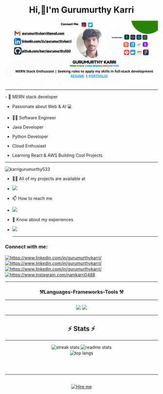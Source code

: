 <h1 align="center">Hi,👋I'm Gurumurthy Karri
</h1>
<div align="center">
  <img src="White and Blue Modern Furniture & Homeware Banner.png" alt="DevOpsShack Banner">
  <hr/>
</div>
- 🚀 MERN stack developer 

- Passionate about Web & AI 💻
  
- 👨‍💻 Software Engineer
  
- Java Developer
  
- Python Developer
  
- Cloud Enthusiast
  
- Learning React & AWS Building Cool Projects 

<hr/>
<p align="left"> <img src="https://komarev.com/ghpvc/?username=karrigurumurthy533&label=Profile%20views&color=0e75b6&style=flat" alt="karrigurumurthy533" /> </p>

- 👨‍💻 All of my projects are available at
- <a href="https://karrigurumurthy533.github.io/Gkportfolio/" target="_blank">
     <img src="https://img.shields.io/badge/Portfolio-FF5722?style=for-the-badge&logo=todoist&logoColor=white" target="_blank" /> <!-- sqlite, safari, google-chrome are other good icon options -->
  </a>
- 📫 How to reach me
- <a align ="center" 
    href="mailto:gurumurthykarri0@gmail.com">
    <img src="https://img.shields.io/badge/Gmail-333333?style=for-the-badge&logo=gmail&logoColor=red" />
  </a>

- 📄 Know about my experiences
- <a href="https://linkedin.com/in/gurumurthykarri" target="_blank">
    <img src="https://img.shields.io/badge/LinkedIn-0077B5?style=for-the-badge&logo=linkedin&logoColor=white" target="_blank" />
  </a>
  <hr/>
<h3 align="left">Connect with me:</h3>
<p align="left">
<a href="https://linkedin.com/in/https://www.linkedin.com/in/gurumurthykarri/" target="blank"><img align="center" src="https://raw.githubusercontent.com/rahuldkjain/github-profile-readme-generator/master/src/images/icons/Social/linked-in-alt.svg" alt="https://www.linkedin.com/in/gurumurthykarri/" height="30" width="40" /></a>
<a href="https://youtube.com/in/https://www.linkedin.com/in/gurumurthykarri/" target="blank"><img align="center" src="https://raw.githubusercontent.com/rahuldkjain/github-profile-readme-generator/master/src/images/icons/Social/youtube.svg" alt="https://www.linkedin.com/in/gurumurthykarri/" height="30" width="40" /></a>
<a href="https://youtube.com/in/https://www.linkedin.com/in/gurumurthykarri/" target="blank"><img align="center" src="https://raw.githubusercontent.com/rahuldkjain/github-profile-readme-generator/master/src/images/icons/Social/facebook.svg" alt="https://www.linkedin.com/in/gurumurthykarri/" height="30" width="40" /></a>
<a href="https://instagram.com/https://www.instagram.com/nanikarri0488" target="blank"><img align="center" src="https://raw.githubusercontent.com/rahuldkjain/github-profile-readme-generator/master/src/images/icons/Social/instagram.svg" alt="https://www.instagram.com/nanikarri0488" height="30" width="40"/></a><hr/>
</p>
<h3 align="center">⚒️Languages-Frameworks-Tools ⚒️ <hr/></h3>
<div align="center">
    <img src="https://skillicons.dev/icons?i=react,bootstrap,mui,html,css,vscode,github,figma,tailwind,git,r" />
    <img src="https://skillicons.dev/icons?i=nodejs,python,javascript,typescript,express,firebase,mongodb,c,java,nextjs,mysql,flask" />
</div>
<hr/>
<h2 align="center">⚡ Stats ⚡</h2>
<hr/>
<div align=center>
  <img width=390 src="https://github-readme-streak-stats-salesp07.vercel.app/?user=karrigurumurthy533&count_private=true&theme=react&border_radius=10" alt="streak stats"/>
  <img width=390 src="https://github-readme-stats-salesp07.vercel.app/api?username=karrigurumurthy533&count_private=true&show_icons=true&theme=react&rank_icon=github&border_radius=10" alt="readme stats" />
  <br/>
  <img width=325 align="center" src="https://github-readme-stats-salesp07.vercel.app/api/top-langs/?username=karrigurumurthy533&hide=HTML&langs_count=8&layout=compact&theme=react&border_radius=10&size_weight=0.5&count_weight=0.5&exclude_repo=github-readme-stats" alt="top langs" />
</div>

<br/><br/>

<hr/>

<br/>

<div align="center">
  <a href="https://gold-bathsheba-59.tiiny.site " target="_blank">
     <img src="https://img.shields.io/badge/Resume-006400?style=for-the-badge&logo=todoist&logoColor=white" target="_blank" alt="Hire me" /> <!-
</div>

<br/>
